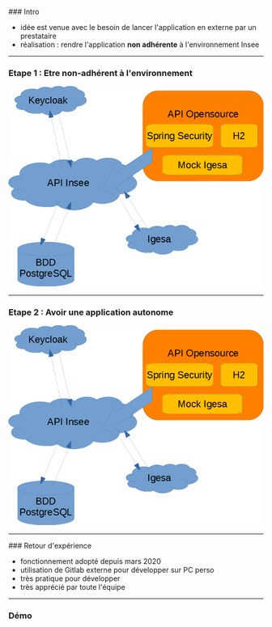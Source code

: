### Intro

- idée est venue avec le besoin de lancer l'application en externe par un prestataire
- réalisation : rendre l'application **non adhérente** à l'environnement Insee

----

### Etape 1 : Etre non-adhérent à l'environnement

![Schéma de l'architecture](diapos/images/archi2.png "Schéma de l'architecture")

----

### Etape 2 : Avoir une application autonome

![Schéma de l'architecture](diapos/images/archi2.png "Schéma de l'architecture")

----

 ### Retour d'expérience

- fonctionnement adopté depuis mars 2020
- utilisation de Gitlab externe pour développer sur PC perso
- très pratique pour développer
- très apprécié par toute l'équipe

 ----

 ### Démo
